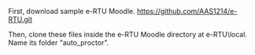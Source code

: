 First, download sample e-RTU Moodle. https://github.com/AAS1214/e-RTU.git

Then, clone these files inside the e-RTU Moodle directory at e-RTU\local. Name its folder "auto_proctor".
